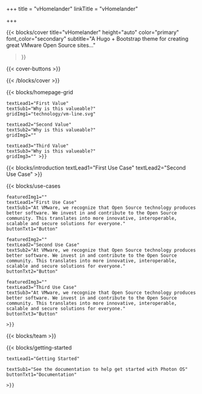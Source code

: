 +++
title = "vHomelander"
linkTitle = "vHomelander"

+++
<!-- blocks/cover content start -->
{{< blocks/cover 
	title="vHomelander" 
	height="auto" 
	color="primary" 
	font_color="secondary" 
	subtitle="A Hugo + Bootstrap theme for creating great VMware Open Source sites..." 
>}}

{{< cover-buttons >}}

{{< /blocks/cover >}}
<!-- blocks/cover content end -->

<!-- blocks/homepage-grid start -->
{{< blocks/homepage-grid 

	textLead1="First Value"
	textSub1="Why is this valueable?"
	gridImg1="technology/vm-line.svg"

	textLead2="Second Value" 
	textSub2="Why is this valueable?"
	gridImg2=""

	textLead3="Third Value"
	textSub3="Why is this valueable?"
	gridImg3="" >}}

<!-- blocks/homepage-grid End -->

<!-- blocks/intro-three-wide start 
{{</* blocks/intro-three-wide 
	textLead1="First Use Case"
	textLead2="Second Use Case" 
	*/>}}
<!-- blocks/intro-three-wide end -->
<!-- blocks/introduction start -->
{{< blocks/introduction 
	textLead1="First Use Case"
	textLead2="Second Use Case" 
	>}}
<!-- blocks/introduction end -->


<!-- blocks/use-cases begin -->
{{< blocks/use-cases 
	
	featuredImg1=""
	textLead1="First Use Case"
	textSub1="At VMware, we recognize that Open Source technology produces better software. We invest in and contribute to the Open Source community. This translates into more innovative, interoperable, scalable and secure solutions for everyone."
	buttonTxt1="Button"

	featuredImg2=""
	textLead2="Second Use Case" 
	textSub2="At VMware, we recognize that Open Source technology produces better software. We invest in and contribute to the Open Source community. This translates into more innovative, interoperable, scalable and secure solutions for everyone."
	buttonTxt2="Button"

	featuredImg3=""
	textLead3="Third Use Case"
	textSub3="At VMware, we recognize that Open Source technology produces better software. We invest in and contribute to the Open Source community. This translates into more innovative, interoperable, scalable and secure solutions for everyone."
	buttonTxt3="Button"
	
	>}}
<!-- blocks/use-cases end -->


<!-- blocks/team begin -->
{{< blocks/team  >}}
<!-- blocks/team end -->


<!-- blocks/getting-started begin -->
{{< blocks/getting-started 
	
	textLead1="Getting Started"
	
	textSub1="See the documentation to help get started with Photon OS"
	buttonTxt1="Documentation"

	>}}
<!-- blocks/getting-started end -->
